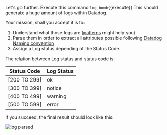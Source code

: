 Let's go further. Execute this command `log_bomb`{{execute}} This should generate a huge amount of logs within Datadog.

Your mission, shall you accept it is to:

1. Understand what those logs are ([patterns](https://app.datadoghq.com/logs/patterns) might help you)
2. Parse them in order to extract all attributes possible following [Datadog Naming convention](https://docs.datadoghq.com/logs/processing/attributes_naming_convention/)
3. Assign a Log status depending of the Status Code.

The relation between Log status and status code is:

| Status Code  |Log Status |
| ---          | ---       |
| [200 TO 299] | ok        |
| [300 TO 399] | notice    |
| [400 TO 499] | warning   |
| [500 TO 599] | error     |

If you succeed, the final result should look like this:

![log parsed](https://raw.githubusercontent.com/l0k0ms/workshops/master/log-workshop-2/images/log_parsed.png)
